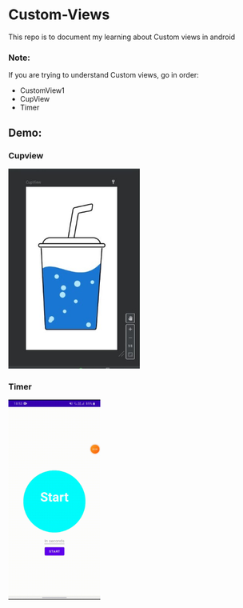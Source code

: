 # Custom-Views
This repo is to document my learning about Custom views in android

### Note:
If you are trying to understand Custom views, go in order:
* CustomView1
* CupView
* Timer


## Demo:
### Cupview
<img src="https://github.com/kshitijskumar/Custom-Views/blob/main/images/cupview.jpeg" height=400> &nbsp;&nbsp;
### Timer
<img src="https://github.com/kshitijskumar/Custom-Views/blob/main/images/timer.gif" height=400> &nbsp;&nbsp;
